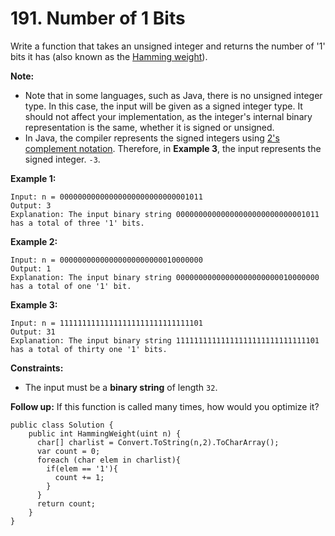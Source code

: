 # 191. Number of 1 Bits

Write a function that takes an unsigned integer and returns the number of '1' bits it has \(also known as the [Hamming weight](http://en.wikipedia.org/wiki/Hamming_weight)\).

**Note:**

* Note that in some languages, such as Java, there is no unsigned integer type. In this case, the input will be given as a signed integer type. It should not affect your implementation, as the integer's internal binary representation is the same, whether it is signed or unsigned.
* In Java, the compiler represents the signed integers using [2's complement notation](https://en.wikipedia.org/wiki/Two%27s_complement). Therefore, in **Example 3**, the input represents the signed integer. `-3`.

**Example 1:**

```text
Input: n = 00000000000000000000000000001011
Output: 3
Explanation: The input binary string 00000000000000000000000000001011 has a total of three '1' bits.
```

**Example 2:**

```text
Input: n = 00000000000000000000000010000000
Output: 1
Explanation: The input binary string 00000000000000000000000010000000 has a total of one '1' bit.
```

**Example 3:**

```text
Input: n = 11111111111111111111111111111101
Output: 31
Explanation: The input binary string 11111111111111111111111111111101 has a total of thirty one '1' bits.
```

**Constraints:**

* The input must be a **binary string** of length `32`.

 **Follow up:** If this function is called many times, how would you optimize it?



```text
public class Solution {
    public int HammingWeight(uint n) {
      char[] charlist = Convert.ToString(n,2).ToCharArray();
      var count = 0;
      foreach (char elem in charlist){
        if(elem == '1'){
          count += 1;
        }
      }
      return count;
    }
}
```

